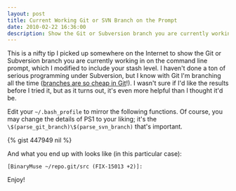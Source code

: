 ```yaml
---
layout: post
title: Current Working Git or SVN Branch on the Prompt
date: 2010-02-22 16:36:00
description: Show the Git or Subversion branch you are currently working in on the command line prompt.
---
```


This is a nifty tip I picked up somewhere on the Internet to show the Git or Subversion branch you are currently working in on the command line prompt, which I modified to include your stash level. I haven't done a ton of serious programming under Subversion, but I know with Git I'm branching all the time ([branches are so cheap in Git](http://whygitisbetterthanx.com/#cheap-local-branching)!). I wasn't sure if I'd like the results before I tried it, but as it turns out, it's even more helpful than I thought it'd be.

Edit your `~/.bash_profile` to mirror the following functions. Of course, you may change the details of PS1 to your liking; it's the `\$(parse_git_branch)\$(parse_svn_branch)` that's important.


{% gist 447949 nil %}

And what you end up with looks like (in this particular case):

`[BinaryMuse ~/repo.git/src (FIX-15013 +2)]:`

Enjoy!